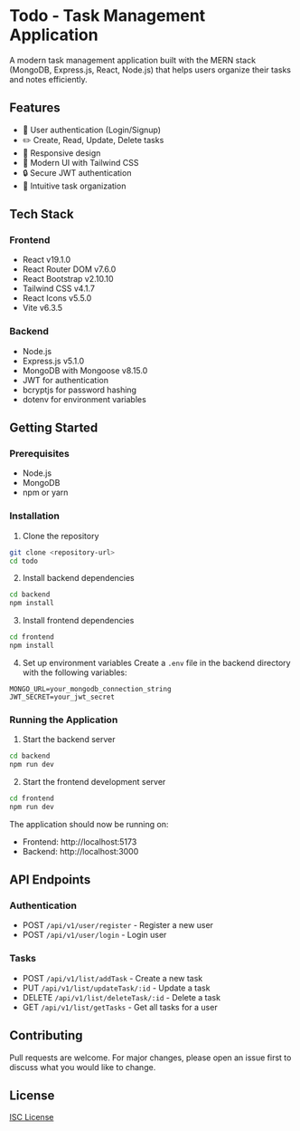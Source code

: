 # Todo - Task Management Application

A modern task management application built with the MERN stack (MongoDB, Express.js, React, Node.js) that helps users organize their tasks and notes efficiently.

## Features

- 🔐 User authentication (Login/Signup)
- ✏️ Create, Read, Update, Delete tasks
- 📱 Responsive design
- 🎨 Modern UI with Tailwind CSS
- 🔒 Secure JWT authentication
- 🎯 Intuitive task organization

## Tech Stack

### Frontend
- React v19.1.0
- React Router DOM v7.6.0
- React Bootstrap v2.10.10
- Tailwind CSS v4.1.7
- React Icons v5.5.0
- Vite v6.3.5

### Backend
- Node.js
- Express.js v5.1.0
- MongoDB with Mongoose v8.15.0
- JWT for authentication
- bcryptjs for password hashing
- dotenv for environment variables

## Getting Started

### Prerequisites
- Node.js
- MongoDB
- npm or yarn

### Installation

1. Clone the repository
```bash
git clone <repository-url>
cd todo
```

2. Install backend dependencies
```bash
cd backend
npm install
```

3. Install frontend dependencies
```bash
cd frontend
npm install
```

4. Set up environment variables
Create a `.env` file in the backend directory with the following variables:
```
MONGO_URL=your_mongodb_connection_string
JWT_SECRET=your_jwt_secret
```

### Running the Application

1. Start the backend server
```bash
cd backend
npm run dev
```

2. Start the frontend development server
```bash
cd frontend
npm run dev
```

The application should now be running on:
- Frontend: http://localhost:5173
- Backend: http://localhost:3000

## API Endpoints

### Authentication
- POST `/api/v1/user/register` - Register a new user
- POST `/api/v1/user/login` - Login user

### Tasks
- POST `/api/v1/list/addTask` - Create a new task
- PUT `/api/v1/list/updateTask/:id` - Update a task
- DELETE `/api/v1/list/deleteTask/:id` - Delete a task
- GET `/api/v1/list/getTasks` - Get all tasks for a user

## Contributing

Pull requests are welcome. For major changes, please open an issue first to discuss what you would like to change.

## License

[ISC License](https://opensource.org/licenses/ISC)